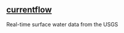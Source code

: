 ## [currentflow](https://robertleroy.github.io/currentflow/)
Real-time surface water data from the USGS
